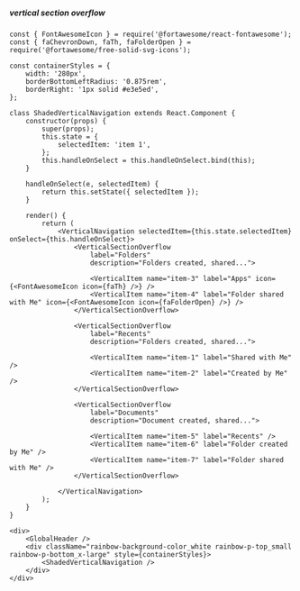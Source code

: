 ##### vertical section overflow

    const { FontAwesomeIcon } = require('@fortawesome/react-fontawesome');
    const { faChevronDown, faTh, faFolderOpen } = require('@fortawesome/free-solid-svg-icons');

    const containerStyles = {
        width: '280px',
        borderBottomLeftRadius: '0.875rem',
        borderRight: '1px solid #e3e5ed',
    };

    class ShadedVerticalNavigation extends React.Component {
        constructor(props) {
            super(props);
            this.state = {
                selectedItem: 'item 1',
            };
            this.handleOnSelect = this.handleOnSelect.bind(this);
        }

        handleOnSelect(e, selectedItem) {
            return this.setState({ selectedItem });
        }

        render() {
            return (
                <VerticalNavigation selectedItem={this.state.selectedItem} onSelect={this.handleOnSelect}>
                    <VerticalSectionOverflow
                        label="Folders"
                        description="Folders created, shared...">

                        <VerticalItem name="item-3" label="Apps" icon={<FontAwesomeIcon icon={faTh} />} />
                        <VerticalItem name="item-4" label="Folder shared with Me" icon={<FontAwesomeIcon icon={faFolderOpen} />} />
                    </VerticalSectionOverflow>

                    <VerticalSectionOverflow
                        label="Recents"
                        description="Folders created, shared...">

                        <VerticalItem name="item-1" label="Shared with Me" />
                        <VerticalItem name="item-2" label="Created by Me" />
                    </VerticalSectionOverflow>

                    <VerticalSectionOverflow
                        label="Documents"
                        description="Document created, shared...">

                        <VerticalItem name="item-5" label="Recents" />
                        <VerticalItem name="item-6" label="Folder created by Me" />
                        <VerticalItem name="item-7" label="Folder shared with Me" />
                    </VerticalSectionOverflow>

                </VerticalNavigation>
            );
        }
    }

    <div>
        <GlobalHeader />
        <div className="rainbow-background-color_white rainbow-p-top_small rainbow-p-bottom_x-large" style={containerStyles}>
            <ShadedVerticalNavigation />
        </div>
    </div>
